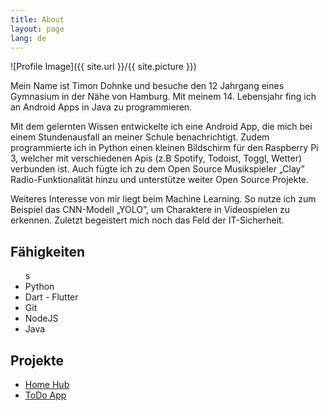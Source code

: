 ```yaml
---
title: About
layout: page
lang: de
---
```

![Profile Image]({{ site.url }}/{{ site.picture }})

<p>Mein Name ist Timon Dohnke und besuche den 12 Jahrgang eines Gymnasium in der Nähe von Hamburg. Mit meinem 14. Lebensjahr fing ich an Android Apps in Java zu programmieren.</p>

<p>Mit dem gelernten Wissen entwickelte ich eine Android App, die mich bei einem Stundenausfall an meiner Schule benachrichtigt. Zudem programmierte ich in Python einen kleinen Bildschirm für den Raspberry Pi 3, welcher mit verschiedenen Apis (z.B Spotify, Todoist, Toggl, Wetter) verbunden ist. Auch fügte ich zu dem Open Source Musikspieler „Clay” Radio-Funktionalität hinzu und unterstütze weiter Open Source Projekte.</p>

<p>Weiteres Interesse von mir liegt beim Machine Learning. So nutze ich zum Beispiel das CNN-Modell „YOLO”, um Charaktere in Videospielen zu erkennen. Zuletzt begeistert mich noch das Feld der IT-Sicherheit.</p>


<h2>Fähigkeiten</h2>

<ul class="skill-list">s
	<li>Python</li>
	<li>Dart - Flutter</li>
	<li>Git</li>
	<li>NodeJS</li>
	<li>Java</li>
</ul>

<h2>Projekte</h2>

<ul>
	<li><a href="https://github.com/Fluctuz/HomeHub">Home Hub</a></li>
	<li><a href="https://github.com/Fluctuz/TODO_App">ToDo App</a></li>
</ul>
